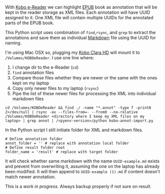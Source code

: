 With [Kobo e-Reader](https://en.wikipedia.org/wiki/Kobo_eReader) we can highlight [EPUB](https://en.wikipedia.org/wiki/EPUB) book as annotation that will be kept in the reader storage as XML files. Each annotation will have UUID assigned to it. One XML file will contain multiple UUIDs for the annotated parts of the EPUB book.

This Python script uses combination of `find`,`rsync`, and `grep` to extract the annotations and save them as individual [Markdown](https://en.wikipedia.org/wiki/Markdown) file using the UUID for naming.

I'm using Mac OSX so, plugging my [Kobo Clara HD](https://gl.kobobooks.com/products/kobo-clara-hd) will mount it to `/Volumes/KOBOeReader`. I use one line where:

1. I change dir to the e-Reader (`cd`)
2. `find` annotation files
3. Compare those files whether they are newer or the same with the ones kept on my laptop
4. Copy only newer files to my laptop (`rsync`)
5. Pipe the list of these newer files for processing the XML into individual markdown files


```cd /Volumes/KOBOeReader && find ./ -name "*.annot" -type f -print0 2>/dev/null | rsync -av --files-from=- --from0 --no-relative /Volumes/KOBOeReader <directory where I keep my XML files on my laptop> | grep annot | /<pyenv-version>/python kobo-annot-import.py```

In the Python script I still initiate folder for XML and markdown files.


```
# Define annotation folder
annot_folder = '' # replace with annotation local folder
# Define result folder root
folder_name = 'result' # replace with target folder
```

It will check whether same markdown with the name `UUID-example.md` exists and prevent from overwriting it, assuming the one on the laptop has already been modified. It will then append to `UUID-example (1).md` if content doesn't match newer annotation.


This is a *work in progress*. Always backup properly if not sure on result.